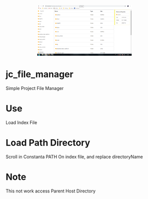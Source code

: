<div style="text-align: center;">
	<img src="sc.png" style="width: 60%;">
</div>

# jc_file_manager
Simple Project File Manager

# Use
Load Index File

# Load Path Directory
Scroll in Constanta PATH On index file, and replace directoryName

# Note
This not work access Parent Host Directory


